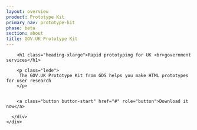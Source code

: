 ```yaml
---
layout: overview
product: Prototype Kit
primary_nav: prototype-kit
phase: beta
section: about
title: GOV.UK Prototype Kit
---
```


<div class="product-style">
  <div id="content">
    <div class="grid-row">
      <div class="column-two-thirds">

        <h1 class="heading-xlarge">Rapid prototyping for UK <br>government services</h1>

        <p class="lede"> 
         The GOV.UK Prototype Kit from GDS helps you make HTML prototypes for user research
        </p>


        <a class="button button-start" href="#" role="button">Download it now</a>

      </div>
    </div>
  </div>
</div>

<main id="content" class="content" role="main">



</main>